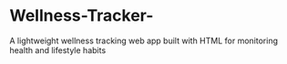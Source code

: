 # Wellness-Tracker-
A lightweight wellness tracking web app built with HTML for monitoring health and lifestyle habits
